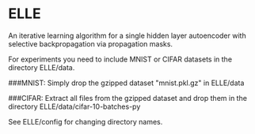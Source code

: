 # ELLE

An iterative learning algorithm for a single hidden layer autoencoder with selective backpropagation via propagation masks.

For experiments you need to include MNIST or CIFAR datasets in the directory ELLE/data.

###MNIST:
Simply drop the gzipped dataset "mnist.pkl.gz" in ELLE/data

###CIFAR:
Extract all files from the gzipped dataset and drop them in the directory ELLE/data/cifar-10-batches-py

See ELLE/config for changing directory names.
